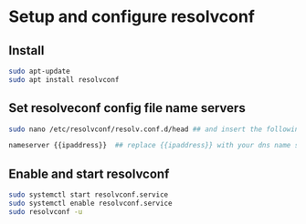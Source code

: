 # Setup and configure resolvconf 

## Install
```bash
sudo apt-update
sudo apt install resolvconf
```

## Set resolveconf config file name servers

```bash
sudo nano /etc/resolvconf/resolv.conf.d/head ## and insert the following

nameserver {{ipaddress}}  ## replace {{ipaddress}} with your dns name server. Add an identical line for each name server. Recommended two.
```

## Enable and start resolvconf
```bash
sudo systemctl start resolvconf.service
sudo systemctl enable resolvconf.service
sudo resolvconf -u
```
